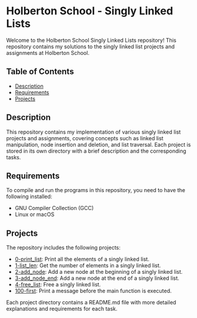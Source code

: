 # Holberton School - Singly Linked Lists

Welcome to the Holberton School Singly Linked Lists repository! This repository contains my solutions to the singly linked list projects and assignments at Holberton School.

## Table of Contents

- [Description](#description)
- [Requirements](#requirements)
- [Projects](#projects)

## Description

This repository contains my implementation of various singly linked list projects and assignments, covering concepts such as linked list manipulation, node insertion and deletion, and list traversal. Each project is stored in its own directory with a brief description and the corresponding tasks.

## Requirements

To compile and run the programs in this repository, you need to have the following installed:

- GNU Compiler Collection (GCC)
- Linux or macOS

## Projects

The repository includes the following projects:

- [0-print_list](./0-print_list): Print all the elements of a singly linked list.
- [1-list_len](./1-list_len): Get the number of elements in a singly linked list.
- [2-add_node](./2-add_node): Add a new node at the beginning of a singly linked list.
- [3-add_node_end](./3-add_node_end): Add a new node at the end of a singly linked list.
- [4-free_list](./4-free_list): Free a singly linked list.
- [100-first](./100-first): Print a message before the main function is executed.

Each project directory contains a README.md file with more detailed explanations and requirements for each task.
